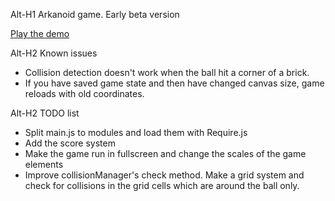 Alt-H1 Arkanoid game.
Early beta version

[Play the demo](http://evgenysyrkashev.com/arkanoid)

Alt-H2 Known issues
* Collision detection doesn't work when the ball hit a corner of a brick.
* If you have saved game state and then have changed canvas size, game reloads with old coordinates.

Alt-H2 TODO list
* Split main.js to modules and load them with Require.js
* Add the score system
* Make the game run in fullscreen and change the scales of  the game elements
* Improve collisionManager's check method. Make a grid system and check for collisions in the grid cells which are around the ball only.
